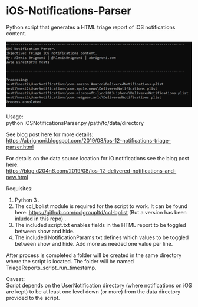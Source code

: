 # iOS-Notifications-Parser
Python script that generates a HTML triage report of iOS notifications content.

![alt text](usage.PNG "Usage example")

Usage:   
python iOSNotificationsParser.py /path/to/data/directory  

See blog post here for more details:  
https://abrignoni.blogspot.com/2019/08/ios-12-notifications-triage-parser.html  

For details on the data source location for iO notifications see the blog post here:  
https://blog.d204n6.com/2019/08/ios-12-delivered-notifications-and-new.html

Requisites:  
1) Python 3 . 
2) The ccl_bplist module is required for the script to work. It can be found here: https://github.com/cclgroupltd/ccl-bplist (But a version has been inluded in this repo) . 
3) The included script.txt enables fields in the HTML report to be toggled between show and hide.  
4) The included NotificationParams.txt defines which values to be toggled between show and hide. Add more as needed one value per line.   

After process is completed a folder will be created in the same directory where the script is located. The folder will be named TriageReports_script_run_timestamp.

Caveat:  
Script depends on the UserNotification directory (where notifications on iOS are kept) to be at least one level down (or more) from the data directory provided to the script. 
